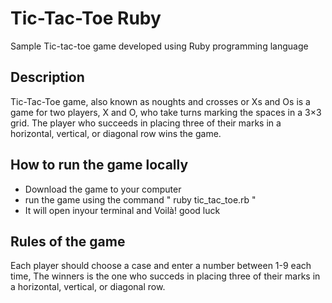 # Tic-Tac-Toe Ruby
Sample Tic-tac-toe game developed using Ruby programming language 

## Description
Tic-Tac-Toe game, also known as noughts and crosses or Xs and Os is a game for two players, X and O, who take turns marking the spaces in a 3×3 grid. The player who succeeds in placing three of their marks in a horizontal, vertical, or diagonal row wins the game.
## How to run the game locally
- Download the game to your computer
- run the game using the command " ruby tic_tac_toe.rb "
- It will open inyour terminal and Voilà! good luck
## Rules of the game
Each player should choose a case and enter a number between 1-9 each time, The winners is the one who succeds in placing three of their marks in a horizontal, vertical, or diagonal row.
